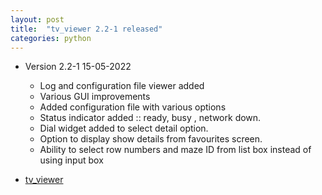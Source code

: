 ```yaml
---
layout: post
title:  "tv_viewer 2.2-1 released"
categories: python
---
```



* Version 2.2-1 15-05-2022
	* Log and configuration file viewer added
	* Various GUI improvements
	* Added configuration file with various options
	* Status indicator added :: ready, busy , network down.
	* Dial widget added to select detail option.
	* Option to display show details from favourites screen.
	* Ability to select row numbers and maze ID from list box instead of using input box

* [tv_viewer](https://github.com/gavinlyonsrepo/tv_viewer)
